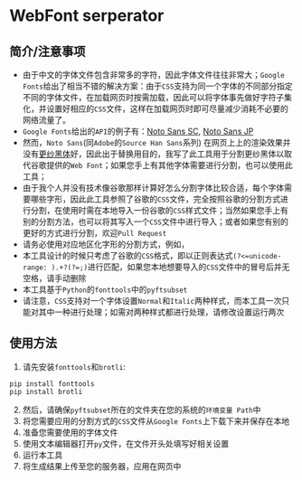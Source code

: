 # WebFont serperator

## 简介/注意事项
* 由于中文的字体文件包含非常多的字符，因此字体文件往往非常大；`Google Fonts`给出了相当不错的解决方案：由于`CSS`支持为同一个字体的不同部分指定不同的字体文件，在加载网页时按需加载，因此可以将字体事先做好字符子集化，并设置好相应的`CSS`文件，这样在加载网页时即可尽量减少消耗不必要的网络流量了。
* `Google Fonts`给出的`API`的例子有：[Noto Sans SC](https://fonts.googleapis.com/css?family=Noto+Sans+SC), [Noto Sans JP](https://fonts.googleapis.com/css?family=Noto+Sans+JP)
* 然而，`Noto Sans`(同`Adobe`的`Source Han Sans`系列) 在网页上上的渲染效果并没有[更纱黑体](https://github.com/be5invis/Sarasa-Gothic)好，因此出于替换用目的，我写了此工具用于分割更纱黑体以取代谷歌提供的`Web Font`；如果您手上有其他字体需要进行分割，也可以使用此工具；
* 由于我个人并没有技术像谷歌那样计算好怎么分割字体比较合适，每个字体需要哪些字形，因此此工具参照了谷歌的`CSS`文件，完全按照谷歌的分割方式进行分割，在使用时需在本地导入一份谷歌的`CSS`样式文件；当然如果您手上有别的分割方法，也可以将其写入一个`CSS`文件中进行导入；或者如果您有别的更好的方式进行分割，欢迎`Pull Request`
* 请务必使用对应地区化字形的分割方式，例如，
* 本工具设计的时候只考虑了谷歌的`CSS`格式，即以正则表达式`(?<=unicode-range: ).+?(?=;)`进行匹配，如果您本地想要导入的`CSS`文件中的冒号后并无空格，请手动删除
* 本工具基于`Python`的`fonttools`中的`pyftsubset`
* 请注意，`CSS`支持对一个字体设置`Normal`和`Italic`两种样式，而本工具一次只能对其中一种进行处理；如需对两种样式都进行处理，请修改设置运行两次

## 使用方法
1. 请先安装`fonttools`和`brotli`:
```
pip install fonttools
pip install brotli
```
2. 然后，请确保`pyftsubset`所在的文件夹在您的系统的`环境变量 Path`中
3. 将您需要应用的分割方式的`CSS`文件从`Google Fonts`上下载下来并保存在本地
4. 准备您需要使用的字体文件
5. 使用文本编辑器打开`py`文件，在文件开头处填写好相关设置
6. 运行本工具
7. 将生成结果上传至您的服务器，应用在网页中
